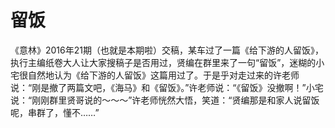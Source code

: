 # 留饭

《意林》2016年21期（也就是本期啦）交稿，某车过了一篇《给下游的人留饭》，执行主编纸卷大人让大家搜稿子是否用过，贤编在群里来了一句“留饭”，迷糊的小宅很自然地认为《给下游的人留饭》这篇用过了。于是乎对走过来的许老师说：“刚是撤了两篇文吧，《海马》和《留饭》。”许老师说：“《留饭》没撤啊！”小宅说：“刚刚群里贤哥说的～～～”许老师恍然大悟，笑道：“贤编那是和家人说留饭呢，串群了，懂不……”